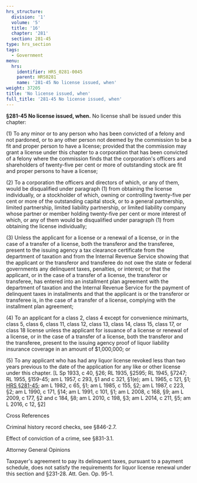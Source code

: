 ```yaml
---
hrs_structure:
  division: '1'
  volume: '5'
  title: '16'
  chapter: '281'
  section: 281-45
type: hrs_section
tags:
  - Government
menu:
  hrs:
    identifier: HRS_0281-0045
    parent: HRS0281
    name: '281-45 No license issued, when'
weight: 37205
title: 'No license issued, when'
full_title: '281-45 No license issued, when'
---
```

**§281-45 No license issued, when.** No license shall be issued under this chapter:

(1) To any minor or to any person who has been convicted of a felony and not pardoned, or to any other person not deemed by the commission to be a fit and proper person to have a license; provided that the commission may grant a license under this chapter to a corporation that has been convicted of a felony where the commission finds that the corporation's officers and shareholders of twenty-five per cent or more of outstanding stock are fit and proper persons to have a license;

(2) To a corporation the officers and directors of which, or any of them, would be disqualified under paragraph (1) from obtaining the license individually, or a stockholder of which, owning or controlling twenty-five per cent or more of the outstanding capital stock, or to a general partnership, limited partnership, limited liability partnership, or limited liability company whose partner or member holding twenty-five per cent or more interest of which, or any of them would be disqualified under paragraph (1) from obtaining the license individually;

(3) Unless the applicant for a license or a renewal of a license, or in the case of a transfer of a license, both the transferor and the transferee, present to the issuing agency a tax clearance certificate from the department of taxation and from the Internal Revenue Service showing that the applicant or the transferor and transferee do not owe the state or federal governments any delinquent taxes, penalties, or interest; or that the applicant, or in the case of a transfer of a license, the transferor or transferee, has entered into an installment plan agreement with the department of taxation and the Internal Revenue Service for the payment of delinquent taxes in installments and that the applicant is or the transferor or transferee is, in the case of a transfer of a license, complying with the installment plan agreement;

(4) To an applicant for a class 2, class 4 except for convenience minimarts, class 5, class 6, class 11, class 12, class 13, class 14, class 15, class 17, or class 18 license unless the applicant for issuance of a license or renewal of a license, or in the case of a transfer of a license, both the transferor and the transferee, present to the issuing agency proof of liquor liability insurance coverage in an amount of $1,000,000; or

(5) To any applicant who has had any liquor license revoked less than two years previous to the date of the application for any like or other license under this chapter. [L Sp 1933, c 40, §26; RL 1935, §2595; RL 1945, §7247; RL 1955, §159-45; am L 1957, c 293, §1 and c 321, §1(e); am L 1965, c 121, §1; [HRS §281-45](/title-16/chapter-281/section-281-45/); am L 1982, c 65, §1; am L 1985, c 155, §2; am L 1987, c 223, §2; am L 1990, c 171, §14; am L 1991, c 101, §1; am L 2008, c 168, §9; am L 2009, c 177, §2 and c 184, §8; am L 2010, c 198, §3; am L 2014, c 211, §5; am L 2016, c 12, §2]

Cross References

Criminal history record checks, see §846-2.7.

Effect of conviction of a crime, see §831-3.1.

Attorney General Opinions

Taxpayer's agreement to pay its delinquent taxes, pursuant to a payment schedule, does not satisfy the requirements for liquor license renewal under this section and §231-28\. Att. Gen. Op. 95-1.